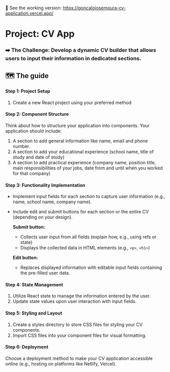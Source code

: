 👐 See the working version: https://goncalojosemoura-cv-application.vercel.app/

# Project: CV App
### ➡️ The Challenge: Develop a dynamic CV builder that allows users to input their information in dedicated sections.
## 🗺 The guide
#### Step 1: Project Setup
1. Create a new React project using your preferred method

#### Step 2: Component Structure
Think about how to structure your application into components. Your application should include:
1. A section to add general information like name, email and phone number.
2. A section to add your educational experience (school name, title of study and date of study)
3. A section to add practical experience (company name, position title, main responsibilities of your jobs, date from and until when you worked for that company)

#### Step 3: Functionality Implementation
* Implement input fields for each section to capture user information (e.g., name, school name, company name).
* Include edit and submit buttons for each section or the entire CV (depending on your design).

  **Submit button:**
  - Collects user input from all fields (explain how, e.g., using refs or state)
  - Displays the collected data in HTML elements (e.g., `<p>`, `<h1>`)

  **Edit button:**
  - Replaces displayed information with editable input fields containing the pre-filled user data.

#### Step 4: State Management
1. Utilize React state to manage the information entered by the user.
2. Update state values upon user interaction with input fields.

#### Step 5: Styling and Layout
1. Create a styles directory to store CSS files for styling your CV components.
2. Import CSS files into your component files for visual formatting.

#### Step 6: Deployment
Choose a deployment method to make your CV application accessible online (e.g., hosting on platforms like Netlify, Vercel).
